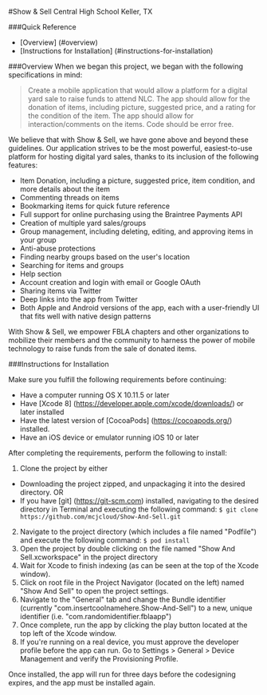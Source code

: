 #Show & Sell
Central High School
Keller, TX

###Quick Reference
* [Overview] (#overview)
* [Instructions for Installation] (#instructions-for-installation)

###Overview
When we began this project, we began with the following specifications in mind:
>Create a mobile application that would allow a platform for a digital yard sale to raise funds to attend NLC. The app should allow for the donation of items, including picture, suggested price, and a rating for the condition of the item. The app should allow for interaction/comments on the items. Code should be error free.

We believe that with Show & Sell, we have gone above and beyond these guidelines. Our application strives to be the most powerful, easiest-to-use platform for hosting digital yard sales, thanks to its inclusion of the following features:

* Item Donation, including a picture, suggested price, item condition, and more details about the item
* Commenting threads on items
* Bookmarking items for quick future reference
* Full support for online purchasing using the Braintree Payments API
* Creation of multiple yard sales/groups
* Group management, including deleting, editing, and approving items in your group
* Anti-abuse protections
* Finding nearby groups based on the user's location
* Searching for items and groups
* Help section
* Account creation and login with email or Google OAuth
* Sharing items via Twitter
* Deep links into the app from Twitter
* Both Apple and Android versions of the app, each with a user-friendly UI that fits well with native design patterns

With Show & Sell, we empower FBLA chapters and other organizations to mobilize their members and the community to harness the power of mobile technology to raise funds from the sale of donated items.

###Instructions for Installation

Make sure you fulfill the following requirements before continuing:

* Have a computer running OS X 10.11.5 or later
* Have [Xcode 8] (https://developer.apple.com/xcode/downloads/) or later installed
* Have the latest version of [CocoaPods] (https://cocoapods.org/) installed.
* Have an iOS device or emulator running iOS 10 or later

After completing the requirements, perform the following to install:

1. Clone the project by either
  * Downloading the project zipped, and unpackaging it into the desired directory.
   OR
  * If you have [git] (https://git-scm.com) installed, navigating to the desired directory in Terminal and executing the following command: `$ git clone https://github.com/mcjcloud/Show-And-Sell.git`
2. Navigate to the project directory (which includes a file named "Podfile") and execute the following command: `$ pod install` 
3. Open the project by double clicking on the file named "Show And Sell.xcworkspace" in the project directory
4. Wait for Xcode to finish indexing (as can be seen at the top of the Xcode window).
5. Click on root file in the Project Navigator (located on the left) named "Show And Sell" to open the project settings.
6. Navigate to the "General" tab and change the Bundle identifier (currently "com.insertcoolnamehere.Show-And-Sell") to a new, unique identifier (i.e. "com.randomidentifier.fblaapp")
7. Once complete, run the app by clicking the play button located at the top left of the Xcode window.
8. If you're running on a real device, you must approve the developer profile before the app can run. Go to Settings > General > Device Management and verify the Provisioning Profile.

Once installed, the app will run for three days before the codesigning expires, and the app must be installed again.
